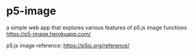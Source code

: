 # p5-image

a simple web app that explores various features of p5.js image functions
https://p5-image.herokuapp.com/

p5.js image reference: https://p5js.org/reference/
